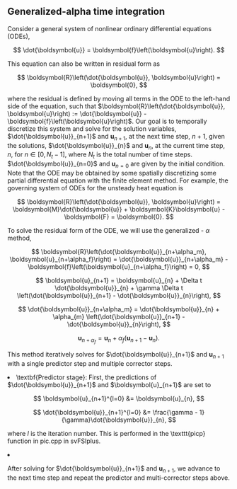 
<h2> Generalized-alpha time integration </h2>

Consider a general system of nonlinear ordinary differential equations (ODEs),

$$
\dot{\boldsymbol{u}} = \boldsymbol{f}\left(\boldsymbol{u}\right).
$$

This equation can also be written in residual form as 

$$
\boldsymbol{R}\left(\dot{\boldsymbol{u}}, \boldsymbol{u}\right) = \boldsymbol{0},
$$

where the residual is defined by moving all terms in the ODE to the left-hand side of the equation, such that $\boldsymbol{R}\left(\dot{\boldsymbol{u}}, \boldsymbol{u}\right) := \dot{\boldsymbol{u}} - \boldsymbol{f}\left(\boldsymbol{u}\right)$. Our goal is to temporally discretize this system and solve for the solution variables, $\dot{\boldsymbol{u}}_{n+1}$ and $\boldsymbol{u}_{n+1}$, at the next time step, $n+1$, given the solutions, $\dot{\boldsymbol{u}}_{n}$ and $\boldsymbol{u}_{n}$, at the current time step, $n$, for $n \in \left[0, N_{t} - 1\right]$, where $N_{t}$ is the total number of time steps. $\dot{\boldsymbol{u}}_{n=0}$ and $\boldsymbol{u}_{n=0}$ are given by the initial condition. Note that the ODE may be obtained by some spatially discretizing some partial differential equation with the finite element method. For example, the governing system of ODEs for the unsteady heat equation is

$$
\boldsymbol{R}\left(\dot{\boldsymbol{u}}, \boldsymbol{u}\right) = \boldsymbol{M}\dot{\boldsymbol{u}} + \boldsymbol{K}\boldsymbol{u} - \boldsymbol{F} = \boldsymbol{0}.
$$

To solve the residual form of the ODE, we will use the generalized - $\alpha$ method,

$$
\boldsymbol{R}\left(\dot{\boldsymbol{u}}_{n+\alpha_m}, \boldsymbol{u}_{n+\alpha_f}\right) = \dot{\boldsymbol{u}}_{n+\alpha_m} - \boldsymbol{f}\left(\boldsymbol{u}_{n+\alpha_f}\right) = 0,
$$

$$
\boldsymbol{u}_{n+1} = \boldsymbol{u}_{n} + \Delta t \dot{\boldsymbol{u}}_{n} + \gamma \Delta t \left(\dot{\boldsymbol{u}}_{n+1} - \dot{\boldsymbol{u}}_{n}\right),
$$

$$
\dot{\boldsymbol{u}}_{n+\alpha_m} = \dot{\boldsymbol{u}}_{n} + \alpha_{m} \left(\dot{\boldsymbol{u}}_{n+1} - \dot{\boldsymbol{u}}_{n}\right),
$$

$$
\boldsymbol{u}_{n+\alpha_f} = \boldsymbol{u}_{n} + \alpha_{f} \left(\boldsymbol{u}_{n+1} - \boldsymbol{u}_{n}\right).
$$

This method iteratively solves for $\dot{\boldsymbol{u}}_{n+1}$ and $\boldsymbol{u}_{n+1}$ with a single predictor step and multiple corrector steps.

<li> \textbf{Predictor stage}:
First, the predictions of $\dot{\boldsymbol{u}}_{n+1}$ and $\boldsymbol{u}_{n+1}$ are set to

$$
    \boldsymbol{u}_{n+1}^{l=0} &= \boldsymbol{u}_{n},
$$

$$
    \dot{\boldsymbol{u}}_{n+1}^{l=0} &= \frac{\gamma - 1}{\gamma}\dot{\boldsymbol{u}}_{n},
$$

where $l$ is the iteration number. This is performed in the \texttt{picp} function in pic.cpp in svFSIplus. 
</li>

<li> <!-- \textbf{Multi-corrector stage}:
    Then, the steps below are repeated for $l \in \left[1, N_{l}\right]$, where $N_{l}$ is the total number of iterations, to iteratively correct the predictions. 

    \begin{enumerate}
        \item
            We first calculate the solution variables at intermediate time steps,
            \begin{align}
                \dot{\boldsymbol{u}}_{n+\alpha_m} &= \dot{\boldsymbol{u}}_{n} + \alpha_{m} \left(\dot{\boldsymbol{u}}_{n+1}^{l-1} - \dot{\boldsymbol{u}}_{n}\right), 
                \label{eqn_gen_alpha_corrector_l_m} \\
                \boldsymbol{u}_{n+\alpha_f} &= \boldsymbol{u}_{n} + \alpha_{f} \left(\boldsymbol{u}_{n+1}^{l-1} - \boldsymbol{u}_{n}\right) \label{eqn_gen_alpha_corrector_l_f}.
            \end{align}
            This is performed in the \texttt{pici} function in \texttt{pic.cpp} in \texttt{svFSIplus}. 

        \item
            The corrections are then computed by solving 
            \begin{equation}
                \boldsymbol{J}\left(\dot{\boldsymbol{u}}_{n+\alpha_m}, \boldsymbol{u}_{n+\alpha_f}\right)\Delta\dot{\boldsymbol{u}} = -\boldsymbol{R}\left(\dot{\boldsymbol{u}}_{n+\alpha_m}, \boldsymbol{u}_{n+\alpha_f}\right), \label{eqn_gen_alpha_linear_system}
            \end{equation}
            where the Jacobian (tangent matrix), $\boldsymbol{J}$, is defined as
            \begin{equation}
                \begin{split}
                    \boldsymbol{J}\left(\dot{\boldsymbol{u}}_{n+\alpha_m}, \boldsymbol{u}_{n+\alpha_f}\right) &= \frac{\partial \boldsymbol{R}\left(\dot{\boldsymbol{u}}_{n+\alpha_m}, \boldsymbol{u}_{n+\alpha_f}\right)}{\partial \boldsymbol{u}_{n+\alpha_f}} \frac{\partial \boldsymbol{u}_{n+\alpha_f}}{\partial \dot{\boldsymbol{u}}_{n+1}} + \frac{\partial \boldsymbol{R}\left(\dot{\boldsymbol{u}}_{n+\alpha_m}, \boldsymbol{u}_{n+\alpha_f}\right)}{\partial \dot{\boldsymbol{u}}_{n+\alpha_m}} \frac{\partial \dot{\boldsymbol{u}}_{n+\alpha_m}}{\partial \dot{\boldsymbol{u}}_{n+1}} \\
                    &= \alpha_{f}\gamma\Delta t \frac{\partial \boldsymbol{R}\left(\dot{\boldsymbol{u}}_{n+\alpha_m}, \boldsymbol{u}_{n+\alpha_f}\right)}{\partial \boldsymbol{u}_{n+\alpha_f}} + \alpha_{m} \frac{\partial \boldsymbol{R}\left(\dot{\boldsymbol{u}}_{n+\alpha_m}, \boldsymbol{u}_{n+\alpha_f}\right)}{\partial \dot{\boldsymbol{u}}_{n+\alpha_m}}. \label{eqn_gen_alpha_jacobian}
                \end{split}
            \end{equation}
            Here, $\Delta\dot{\boldsymbol{u}}$ is defined as $\Delta\dot{\boldsymbol{u}} = \dot{\boldsymbol{u}}_{n+1}^{l} - \dot{\boldsymbol{u}}_{n+1}^{l-1}$ and the gradients get evaluated to $\frac{\partial \boldsymbol{u}_{n+\alpha_f}}{\partial \dot{\boldsymbol{u}}_{n+1}} = \alpha_{f}\gamma\Delta t \boldsymbol{I}$ and $\frac{\partial \dot{\boldsymbol{u}}_{n+\alpha_m}}{\partial \dot{\boldsymbol{u}}_{n+1}} = \alpha_{m} \boldsymbol{I}$. The linear solve in \eqref{eqn_gen_alpha_linear_system} is performed in the \texttt{ls\_solve} function called in \texttt{main.cpp} of \texttt{svFSIplus}. Observe that this approach obtains acceleration-based corrections, similar to \cite{Esmaily2014, bazilevs2007variational}. Other references use velocity-based corrections \cite{jansen2000generalized}.

        \item
            After solving \eqref{eqn_gen_alpha_linear_system}, we update the predictions with
            \begin{align}
                \dot{\boldsymbol{u}}_{n+1}^{l} &= \dot{\boldsymbol{u}}_{n+1}^{l-1} + \Delta\dot{\boldsymbol{u}}, \label{eqn_gen_alpha_corrector_update_udot} \\
                \boldsymbol{u}_{n+1}^{l} &= \boldsymbol{u}_{n+1}^{l-1} + \gamma\Delta t \Delta\dot{\boldsymbol{u}}. \label{eqn_gen_alpha_corrector_update_u}
            \end{align}
            This is performed in the \texttt{picc} function in \texttt{pic.cpp} in \texttt{svFSIplus}. 
            
    \end{enumerate}
</li> -->

After solving for $\dot{\boldsymbol{u}}_{n+1}$ and $\boldsymbol{u}_{n+1}$, we advance to the next time step and repeat the predictor and multi-corrector steps above.